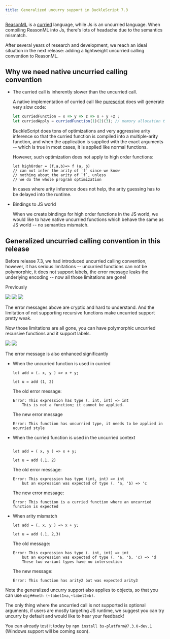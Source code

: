 ```yaml
---
title: Generalized uncurry support in BuckleScript 7.3
---
```



[ReasonML](https://github.com/facebook/reason) is a [curried](https://en.wikipedia.org/wiki/Currying) language, while Js is an uncurried language. When compiling ReasonML into Js, there's lots of headache due to the semantics mismatch. 

After several years of research and development, we reach an ideal situation in the next release: adding a lightweight uncurried calling convention to ReasonML.

## Why we need native uncurried calling convention

- The curried call is inherently slower than the uncurried call.

    A native implementation of curried call like [purescript](https://www.purescript.org/) does will generate very slow code:

    ```js
    let curriedFunction = x => y => z => x + y +z ;
    let curriedApply = curriedFunction(1)(2)(3); // memory allocation triggered
    ```

    BuckleScript does tons of optimizations and very aggressive arity inference so that the curried function is compiled into a multiple-arity function, and when the application is supplied with the exact arguments -- which is true in most cases, it is applied like normal functions.

    However, such optimization does not apply to high order functions:

    ```reasonml
    let highOrder = (f,a,b)=> f (a, b) 
    // can not infer the arity of `f` since we know
    // nothing about the arity of `f`, unless
    // we do the whole program optimization
    ```

    In cases where arity inference does not help, the arity guessing has to be delayed into the runtime.

- Bindings to JS world

    When we create bindings for high order functions in the JS world, we would like to have native uncurried functions which behave the same as JS world -- no semantics mismatch.


## Generalized uncurried calling convention in this release

Before release 7.3, we had introduced uncurried calling convention, however, it has serious limitations -- uncurried functions can not be polymorphic, it does not support labels, the error 
message leaks the underlying encoding -- now all those limitations are gone!

Previously 

<img src="/img/poly-error.png">


<img src="/img/label-error.png">

<img src="/img/recursive-error.png" >

The error messages above are cryptic and hard to understand. And the limitation of not supporting recursive functions make uncurried support pretty weak. 

Now those limitations are all gone, you can have polymorphic uncurried recursive functions and it support labels.

<img src="/img/uncurry-label.png">

<img src="/img/recursive.png">

The error message is  also enhanced significantly

- When the uncurried function is used in curried

    ```reasonml
    let add = (. x, y ) => x + y;

    let u = add (1, 2)
    ```

    The old error message:

    ```
    Error: This expression has type (. int, int) => int
        This is not a function; it cannot be applied.
    ```

    The new error message
    ```
    Error: This function has uncurried type, it needs to be applied in ucurried style
    ```
- When the curried function is used in the uncurried context

    ```reasonml

    let add = ( x, y ) => x + y;

    let u = add (.1, 2)
    ```

    The old error message:
    ```
    Error: This expression has type (int, int) => int
        but an expression was expected of type (. 'a, 'b) => 'c
    ```

    The new error message:
    ```
    Error: This function is a curried function where an uncurried function is expected
    ```

- When arity mismatch 

    ```reasonml
    let add = (. x, y ) => x + y;

    let u = add (.1, 2,3)
    ```

    The old message:
    ```
    Error: This expression has type (. int, int) => int
        but an expression was expected of type (. 'a, 'b, 'c) => 'd
        These two variant types have no intersection
    ```

    The new message:
    ```
    Error: This function has arity2 but was expected arity3
    ```

Note the generalized uncurry support also applies to objects, so that you can use `obj##meth (~label1=a,~label2=b)`.

The only thing where the uncurried call is not supported is optional arguments, if users are mostly targeting JS runtime, we suggest you can try uncurry by default and would like to hear your feedback!

You can already test it today by `npm install bs-platform@7.3.0-dev.1` (Windows support will be coming soon).

